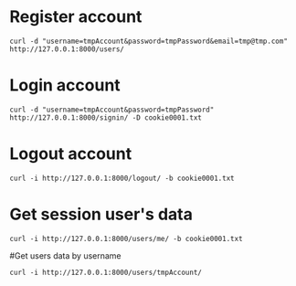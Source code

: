 
# Register account

```
curl -d "username=tmpAccount&password=tmpPassword&email=tmp@tmp.com" http://127.0.0.1:8000/users/
```

# Login account

```
curl -d "username=tmpAccount&password=tmpPassword" http://127.0.0.1:8000/signin/ -D cookie0001.txt
```

# Logout account

```
curl -i http://127.0.0.1:8000/logout/ -b cookie0001.txt
```

# Get session user's data

```
curl -i http://127.0.0.1:8000/users/me/ -b cookie0001.txt
```

#Get users data by username

```
curl -i http://127.0.0.1:8000/users/tmpAccount/
```
